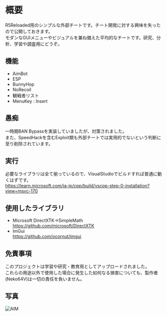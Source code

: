 # 概要
R5Reloaded用のシンプルな外部チートです。チート開発に対する興味を失ったので公開しておきます。  
モダンなGUIメニューやビジュアルを兼ね備えた平均的なチートです。研究、分析、学習や調査用にどうぞ。

## 機能
* AimBot
* ESP
* BunnyHop
* NoRecoil
* 観戦者リスト
* MenuKey : Insert

## 愚痴
一時期BAN Bypassを実装していましたが、対策されました。  
また、SpeedHackを含むExploit類も外部チートでは実用的でないという判断に至り削除されています。

## 実行
必要なライブラリは全て揃っているので、VisualStudioでビルドすれば普通に動くはずです。  
https://learn.microsoft.com/ja-jp/cpp/build/vscpp-step-0-installation?view=msvc-170

## 使用したライブラリ
* Microsoft DirectXTK->SimpleMath  
https://github.com/microsoft/DirectXTK  
* ImGui  
https://github.com/ocornut/imgui

## 免責事項
このプロジェクトは学習や研究・教育用としてアップロードされました。  
これらの用途以外で使用した場合に発生した如何なる損害についても、製作者(Neko64V)は一切の責任を負いません。  

## 写真
![AIM](https://github.com/user-attachments/assets/37da052f-b8b1-4072-b6a2-c7bbd2fd3647)